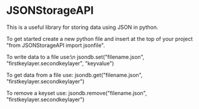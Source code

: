 # JSONStorageAPI
This is a useful library for storing data using JSON in python.



To get started create a new python file and insert at the top of your project "from JSONStorageAPI import jsonfile".

To write data to a file use:\n
jsondb.set("filename.json", "firstkeylayer.secondkeylayer", "keyvalue")

To get data from a file use:
jsondb.get("filename.json", "firstkeylayer.secondkeylayer")

To remove a keyset use:
jsondb.remove("filename.json", "firstkeylayer.secondkeylayer")
